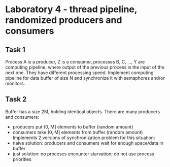# Laboratory 4 - thread pipeline, randomized producers and consumers

## Task 1
Process A is a producer, Z is a consumer, processes B, C, ..., Y are computing pipeline, 
where output of the previous process is the input of the next one. They have different 
processing speed. Implement computing pipeline for data buffer of size N and synchronize 
it with semaphores and/or monitors.

## Task 2
Buffer has a size 2M, holding identical objects. There are many producers and consumers:  
  - producers put (0, M] elements to buffer (random amount)  
  - consumers take (0, M] elements from buffer (random amount)  
Implements 2 versions of synchronization problem for this situation:  
  - naive solution: producers and consumers wait for enough space/data in buffer  
  - just solution: no proceses encounter starvation; do not use process priorities  